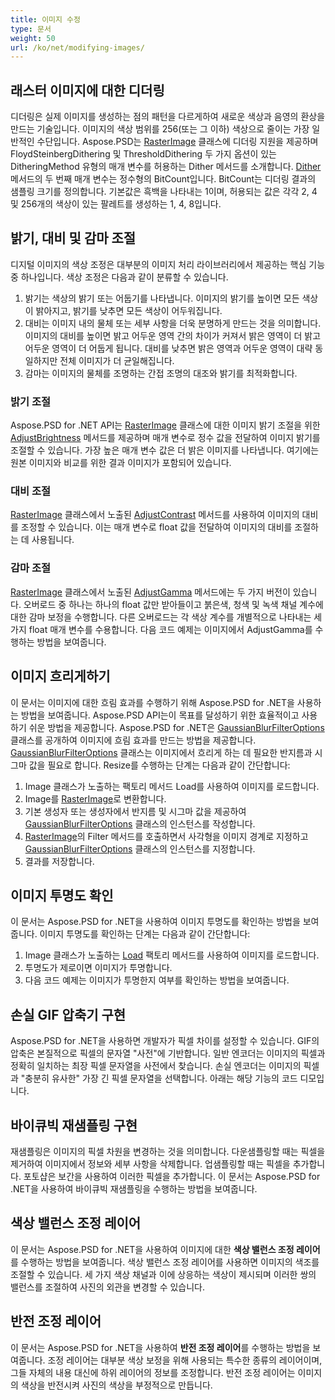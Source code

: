 ```yaml
---
title: 이미지 수정
type: 문서
weight: 50
url: /ko/net/modifying-images/
---
```


## **래스터 이미지에 대한 디더링**
디더링은 실제 이미지를 생성하는 점의 패턴을 다르게하여 새로운 색상과 음영의 환상을 만드는 기술입니다. 이미지의 색상 범위를 256(또는 그 이하) 색상으로 줄이는 가장 일반적인 수단입니다. Aspose.PSD는 [RasterImage](https://reference.aspose.com/psd/net/aspose.psd/rasterimage) 클래스에 디더링 지원을 제공하며 FloydSteinbergDithering 및 ThresholdDithering 두 가지 옵션이 있는 DitheringMethod 유형의 매개 변수를 허용하는 Dither 메서드를 소개합니다. [Dither](https://reference.aspose.com/psd/net/aspose.psd/rasterimage/methods/dither) 메서드의 두 번째 매개 변수는 정수형의 BitCount입니다. BitCount는 디더링 결과의 샘플링 크기를 정의합니다. 기본값은 흑백을 나타내는 1이며, 허용되는 값은 각각 2, 4 및 256개의 색상이 있는 팔레트를 생성하는 1, 4, 8입니다.

## **밝기, 대비 및 감마 조절**
디지털 이미지의 색상 조정은 대부분의 이미지 처리 라이브러리에서 제공하는 핵심 기능 중 하나입니다. 색상 조정은 다음과 같이 분류할 수 있습니다.

1. 밝기는 색상의 밝기 또는 어둡기를 나타냅니다. 이미지의 밝기를 높이면 모든 색상이 밝아지고, 밝기를 낮추면 모든 색상이 어두워집니다.
1. 대비는 이미지 내의 물체 또는 세부 사항을 더욱 분명하게 만드는 것을 의미합니다. 이미지의 대비를 높이면 밝고 어두운 영역 간의 차이가 커져서 밝은 영역이 더 밝고 어두운 영역이 더 어둡게 됩니다. 대비를 낮추면 밝은 영역과 어두운 영역이 대략 동일하지만 전체 이미지가 더 균일해집니다.
1. 감마는 이미지의 물체를 조명하는 간접 조명의 대조와 밝기를 최적화합니다.

### **밝기 조절**
Aspose.PSD for .NET API는 [RasterImage](https://reference.aspose.com/psd/net/aspose.psd/rasterimage) 클래스에 대한 이미지 밝기 조절을 위한 [AdjustBrightness](https://reference.aspose.com/psd/net/aspose.psd/rasterimage/methods/adjustbrightness) 메서드를 제공하며 매개 변수로 정수 값을 전달하여 이미지 밝기를 조절할 수 있습니다. 가장 높은 매개 변수 값은 더 밝은 이미지를 나타냅니다. 여기에는 원본 이미지와 비교를 위한 결과 이미지가 포함되어 있습니다.

### **대비 조절**
[RasterImage](https://reference.aspose.com/psd/net/aspose.psd/rasterimage) 클래스에서 노출된 [AdjustContrast](https://reference.aspose.com/psd/net/aspose.psd/rasterimage/methods/adjustcontrast) 메서드를 사용하여 이미지의 대비를 조정할 수 있습니다. 이는 매개 변수로 float 값을 전달하여 이미지의 대비를 조절하는 데 사용됩니다.

### **감마 조절**
[RasterImage](https://reference.aspose.com/psd/net/aspose.psd/rasterimage) 클래스에서 노출된 [AdjustGamma](https://reference.aspose.com/psd/net/aspose.psd/rasterimage/methods/adjustgamma) 메서드에는 두 가지 버전이 있습니다. 오버로드 중 하나는 하나의 float 값만 받아들이고 붉은색, 청색 및 녹색 채널 계수에 대한 감마 보정을 수행합니다. 다른 오버로드는 각 색상 계수를 개별적으로 나타내는 세 가지 float 매개 변수를 수용합니다. 다음 코드 예제는 이미지에서 AdjustGamma를 수행하는 방법을 보여줍니다.

## **이미지 흐리게하기**
이 문서는 이미지에 대한 흐림 효과를 수행하기 위해 Aspose.PSD for .NET을 사용하는 방법을 보여줍니다. Aspose.PSD API는이 목표를 달성하기 위한 효율적이고 사용하기 쉬운 방법을 제공합니다. Aspose.PSD for .NET은 [GaussianBlurFilterOptions](https://reference.aspose.com/psd/net/aspose.psd.imagefilters.filteroptions/gaussianblurfilteroptions) 클래스를 공개하여 이미지에 흐림 효과를 만드는 방법을 제공합니다. [GaussianBlurFilterOptions](https://reference.aspose.com/psd/net/aspose.psd.imagefilters.filteroptions/gaussianblurfilteroptions) 클래스는 이미지에서 흐리게 하는 데 필요한 반지름과 시그마 값을 필요로 합니다. Resize를 수행하는 단계는 다음과 같이 간단합니다:

1. Image 클래스가 노출하는 팩토리 메서드 Load를 사용하여 이미지를 로드합니다.
1. Image를 [RasterImage](https://reference.aspose.com/psd/net/aspose.psd/rasterimage)로 변환합니다.
1. 기본 생성자 또는 생성자에서 반지름 및 시그마 값을 제공하여 [GaussianBlurFilterOptions](https://reference.aspose.com/psd/net/aspose.psd.imagefilters.filteroptions/gaussianblurfilteroptions) 클래스의 인스턴스를 작성합니다.
1. [RasterImage](https://reference.aspose.com/psd/net/aspose.psd/rasterimage)의 Filter 메서드를 호출하면서 사각형을 이미지 경계로 지정하고 [GaussianBlurFilterOptions](https://reference.aspose.com/psd/net/aspose.psd/imagefilters/filteroptions/gaussianblurfilteroptions) 클래스의 인스턴스를 지정합니다.
1. 결과를 저장합니다.

## **이미지 투명도 확인**
이 문서는 Aspose.PSD for .NET을 사용하여 이미지 투명도를 확인하는 방법을 보여줍니다. 이미지 투명도를 확인하는 단계는 다음과 같이 간단합니다:

1. Image 클래스가 노출하는 [Load](https://reference.aspose.com/psd/net/aspose.psd/image/load/methods/2) 팩토리 메서드를 사용하여 이미지를 로드합니다.
1. 투명도가 제로이면 이미지가 투명합니다.
1. 다음 코드 예제는 이미지가 투명한지 여부를 확인하는 방법을 보여줍니다.

## **손실 GIF 압축기 구현**
Aspose.PSD for .NET을 사용하면 개발자가 픽셀 차이를 설정할 수 있습니다. GIF의 압축은 본질적으로 픽셀의 문자열 "사전"에 기반합니다. 일반 엔코더는 이미지의 픽셀과 정확히 일치하는 최장 픽셀 문자열을 사전에서 찾습니다. 손실 엔코더는 이미지의 픽셀과 "충분히 유사한" 가장 긴 픽셀 문자열을 선택합니다. 아래는 해당 기능의 코드 디모입니다.

## **바이큐빅 재샘플링 구현**
재샘플링은 이미지의 픽셀 차원을 변경하는 것을 의미합니다. 다운샘플링할 때는 픽셀을 제거하여 이미지에서 정보와 세부 사항을 삭제합니다. 업샘플링할 때는 픽셀을 추가합니다. 포토샵은 보간을 사용하여 이러한 픽셀을 추가합니다. 이 문서는 Aspose.PSD for .NET을 사용하여 바이큐빅 재샘플링을 수행하는 방법을 보여줍니다.

## **색상 밸런스 조정 레이어**
이 문서는 Aspose.PSD for .NET을 사용하여 이미지에 대한 **색상 밸런스 조정 레이어**를 수행하는 방법을 보여줍니다. 색상 밸런스 조정 레이어를 사용하면 이미지의 색조를 조절할 수 있습니다. 세 가지 색상 채널과 이에 상응하는 색상이 제시되며 이러한 쌍의 밸런스를 조절하여 사진의 외관을 변경할 수 있습니다.

## **반전 조정 레이어**
이 문서는 Aspose.PSD for .NET을 사용하여 **반전 조정 레이어**를 수행하는 방법을 보여줍니다. 조정 레이어는 대부분 색상 보정을 위해 사용되는 특수한 종류의 레이어이며, 그들 자체의 내용 대신에 하위 레이어의 정보를 조정합니다. 반전 조정 레이어는 이미지의 색상을 반전시켜 사진의 색상을 부정적으로 만듭니다.

